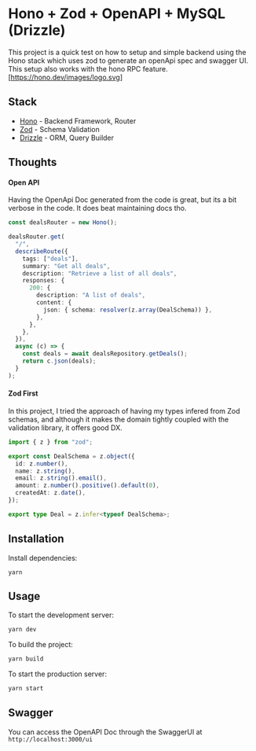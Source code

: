 # Hono + Zod + OpenAPI + MySQL (Drizzle)

This project is a quick test on how to setup and simple backend using the Hono stack which uses zod to generate an openApi spec and swagger UI. This setup also works with the hono RPC feature.
[https://hono.dev/images/logo.svg]

## Stack

- [Hono](https://hono.dev/) - Backend Framework, Router
- [Zod](https://zod.dev/) - Schema Validation
- [Drizzle](https://orm.drizzle.team/) - ORM, Query Builder

## Thoughts

#### Open API

Having the OpenApi Doc generated from the code is great, but its a bit verbose in the code. It does beat maintaining docs tho.

```ts
const dealsRouter = new Hono();

dealsRouter.get(
  "/",
  describeRoute({
    tags: ["deals"],
    summary: "Get all deals",
    description: "Retrieve a list of all deals",
    responses: {
      200: {
        description: "A list of deals",
        content: {
          json: { schema: resolver(z.array(DealSchema)) },
        },
      },
    },
  }),
  async (c) => {
    const deals = await dealsRepository.getDeals();
    return c.json(deals);
  }
);
```

#### Zod First

In this project, I tried the approach of having my types infered from Zod schemas, and although it makes the domain tightly coupled with the validation library, it offers good DX.

```ts
import { z } from "zod";

export const DealSchema = z.object({
  id: z.number(),
  name: z.string(),
  email: z.string().email(),
  amount: z.number().positive().default(0),
  createdAt: z.date(),
});

export type Deal = z.infer<typeof DealSchema>;
```

## Installation

Install dependencies:

```
yarn
```

## Usage

To start the development server:

```bash
yarn dev
```

To build the project:

```bash
yarn build
```

To start the production server:

```bash
yarn start
```

## Swagger

You can access the OpenAPI Doc through the SwaggerUI at `http://localhost:3000/ui`
